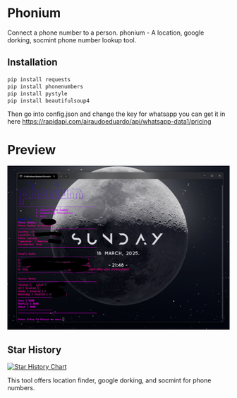 # Phonium
Connect a phone number to a person.
phonium - A location, google dorking, socmint phone number lookup tool.

## Installation

```
pip install requests
pip install phonenumbers
pip install pystyle
pip install beautifulsoup4
```
Then go into config.json and change the key for whatsapp you can get it in here https://rapidapi.com/airaudoeduardo/api/whatsapp-data1/pricing

# Preview
![preview](https://github.com/scarlmao/phonium/blob/main/Screenshot%202025-03-16%20215516.png)

## Star History

[![Star History Chart](https://api.star-history.com/svg?repos=scarlmao/phonium&type=Date)](https://star-history.com/#scarlmao/phonium&Date)

This tool offers location finder, google dorking, and socmint for phone numbers.
